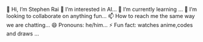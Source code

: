 👋 Hi, I’m Stephen Rai 
👀 I’m interested in AI...
🌱 I’m currently learning ...
💞️ I’m looking to collaborate on anything fun...
📫 How to reach me the same way we are chatting...
😄 Pronouns: he/him...
⚡ Fun fact: watches anime,codes and draws ...

<!---
RaaiiXD/RaaiiXD is a ✨ special ✨ repository because its `README.md` (this file) appears on your GitHub profile.
You can click the Preview link to take a look at your changes.
--->
